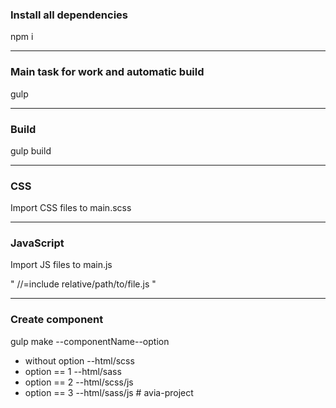 ### Install all dependencies
npm i

<hr>

### Main task for work and automatic build
gulp

<hr>

### Build
gulp build

<hr>

### CSS
Import CSS files to main.scss

<hr>

### JavaScript
Import JS files to main.js <br>

" //=include relative/path/to/file.js "

<hr>

### Create component
gulp make --componentName--option

* without option  --html/scss
* option == 1     --html/sass 
* option == 2     --html/scss/js 
* option == 3     --html/sass/js #   a v i a - p r o j e c t  
 